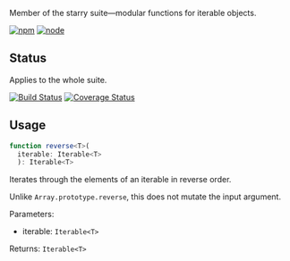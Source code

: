 Member of the starry suite—modular functions for iterable objects.

[![npm](https://img.shields.io/npm/v/starry.reverse.svg?style=flat-square)](https://www.npmjs.com/package/starry.reverse) [![node](https://img.shields.io/node/v/starry.reverse.svg?style=flat-square)](https://nodejs.org/en/download/)

## Status

Applies to the whole suite.

[![Build Status](https://img.shields.io/travis/seangenabe/starry.svg?style=flat-square)](https://travis-ci.org/seangenabe/starry) [![Coverage Status](https://img.shields.io/coveralls/seangenabe/starry.svg?style=flat-square)](https://coveralls.io/github/seangenabe/starry)

## Usage

```typescript
function reverse<T>(
  iterable: Iterable<T>
  ): Iterable<T>
```

Iterates through the elements of an iterable in reverse order.

Unlike `Array.prototype.reverse`, this does not mutate the input argument.

Parameters:
* iterable: `Iterable<T>`

Returns: `Iterable<T>`

